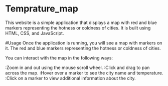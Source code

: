 # Temprature_map
This website is a simple application that displays a map with red and blue markers representing the hotness or coldness of cities. It is built using HTML, CSS, and JavaScript.

#Usage
Once the application is running, you will see a map with markers on it. The red and blue markers representing the hotness or coldness of cities.

You can interact with the map in the following ways:

:Zoom in and out using the mouse scroll wheel.
:Click and drag to pan across the map.
:Hover over a marker to see the city name and temperature.
:Click on a marker to view additional information about the city.
